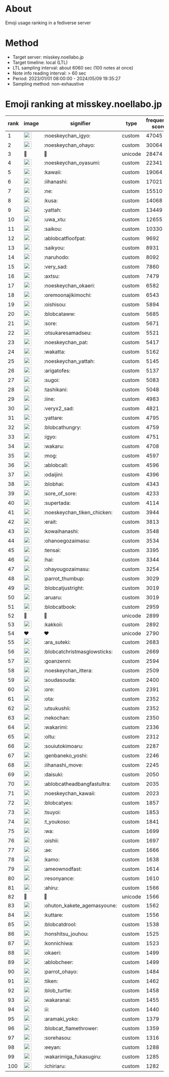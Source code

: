 # About
Emoji usage ranking in a fediverse server

# Method
- Target server: misskey.noellabo.jp
- Target timeline: local (LTL)
- LTL sampling interval: about 6060 sec (100 notes at once)
- Note info reading interval: > 60 sec
- Period: 2023/01/01 08:00:00 - 2024/05/09 19:35:27 
- Sampling method: non-exhaustive

# Emoji ranking at misskey.noellabo.jp

|rank|image|signifier|type|frequency score|
|----|----|----|----|----|
|1|<img height="24" src="https://misskey.noellabo.jp/emoji/noeskeychan_igyo.webp">|:noeskeychan_igyo:|custom|47045|
|2|<img height="24" src="https://misskey.noellabo.jp/emoji/noeskeychan_ohayo.webp">|:noeskeychan_ohayo:|custom|30064|
|3|🎉|🎉|unicode|28474|
|4|<img height="24" src="https://misskey.noellabo.jp/emoji/noeskeychan_oyasumi.webp">|:noeskeychan_oyasumi:|custom|22341|
|5|<img height="24" src="https://misskey.noellabo.jp/emoji/kawaii.webp">|:kawaii:|custom|19064|
|6|<img height="24" src="https://misskey.noellabo.jp/emoji/iihanashi.webp">|:iihanashi:|custom|17021|
|7|<img height="24" src="https://misskey.noellabo.jp/emoji/ne.webp">|:ne:|custom|15510|
|8|<img height="24" src="https://misskey.noellabo.jp/emoji/kusa.webp">|:kusa:|custom|14068|
|9|<img height="24" src="https://misskey.noellabo.jp/emoji/yattah.webp">|:yattah:|custom|13449|
|10|<img height="24" src="https://misskey.noellabo.jp/emoji/uwa_xtu.webp">|:uwa_xtu:|custom|12655|
|11|<img height="24" src="https://misskey.noellabo.jp/emoji/saikou.webp">|:saikou:|custom|10330|
|12|<img height="24" src="https://misskey.noellabo.jp/emoji/ablobcatfloofpat.webp">|:ablobcatfloofpat:|custom|9692|
|13|<img height="24" src="https://misskey.noellabo.jp/emoji/saikyou.webp">|:saikyou:|custom|8931|
|14|<img height="24" src="https://misskey.noellabo.jp/emoji/naruhodo.webp">|:naruhodo:|custom|8092|
|15|<img height="24" src="https://misskey.noellabo.jp/emoji/very_sad.webp">|:very_sad:|custom|7860|
|16|<img height="24" src="https://misskey.noellabo.jp/emoji/axtsu.webp">|:axtsu:|custom|7479|
|17|<img height="24" src="https://misskey.noellabo.jp/emoji/noeskeychan_okaeri.webp">|:noeskeychan_okaeri:|custom|6582|
|18|<img height="24" src="https://misskey.noellabo.jp/emoji/oremoonajikimochi.webp">|:oremoonajikimochi:|custom|6543|
|19|<img height="24" src="https://misskey.noellabo.jp/emoji/oishisou.webp">|:oishisou:|custom|5894|
|20|<img height="24" src="https://misskey.noellabo.jp/emoji/blobcataww.webp">|:blobcataww:|custom|5685|
|21|<img height="24" src="https://misskey.noellabo.jp/emoji/sore.webp">|:sore:|custom|5671|
|22|<img height="24" src="https://misskey.noellabo.jp/emoji/otsukaresamadseu.webp">|:otsukaresamadseu:|custom|5521|
|23|<img height="24" src="https://misskey.noellabo.jp/emoji/noeskeychan_pat.webp">|:noeskeychan_pat:|custom|5417|
|24|<img height="24" src="https://misskey.noellabo.jp/emoji/wakatta.webp">|:wakatta:|custom|5162|
|25|<img height="24" src="https://misskey.noellabo.jp/emoji/noeskeychan_yattah.webp">|:noeskeychan_yattah:|custom|5145|
|26|<img height="24" src="https://misskey.noellabo.jp/emoji/arigatofes.webp">|:arigatofes:|custom|5137|
|27|<img height="24" src="https://misskey.noellabo.jp/emoji/sugoi.webp">|:sugoi:|custom|5083|
|28|<img height="24" src="https://misskey.noellabo.jp/emoji/tashikani.webp">|:tashikani:|custom|5048|
|29|<img height="24" src="https://misskey.noellabo.jp/emoji/iine.webp">|:iine:|custom|4983|
|30|<img height="24" src="https://misskey.noellabo.jp/emoji/veryx2_sad.webp">|:veryx2_sad:|custom|4821|
|31|<img height="24" src="https://misskey.noellabo.jp/emoji/yattare.webp">|:yattare:|custom|4795|
|32|<img height="24" src="https://misskey.noellabo.jp/emoji/blobcathungry.webp">|:blobcathungry:|custom|4759|
|33|<img height="24" src="https://misskey.noellabo.jp/emoji/igyo.webp">|:igyo:|custom|4751|
|34|<img height="24" src="https://misskey.noellabo.jp/emoji/wakaru.webp">|:wakaru:|custom|4708|
|35|<img height="24" src="https://misskey.noellabo.jp/emoji/mog.webp">|:mog:|custom|4597|
|36|<img height="24" src="https://misskey.noellabo.jp/emoji/ablobcall.webp">|:ablobcall:|custom|4596|
|37|<img height="24" src="https://misskey.noellabo.jp/emoji/odaijini.webp">|:odaijini:|custom|4396|
|38|<img height="24" src="https://misskey.noellabo.jp/emoji/blobhai.webp">|:blobhai:|custom|4343|
|39|<img height="24" src="https://misskey.noellabo.jp/emoji/sore_of_sore.webp">|:sore_of_sore:|custom|4233|
|40|<img height="24" src="https://misskey.noellabo.jp/emoji/supertada.webp">|:supertada:|custom|4114|
|41|<img height="24" src="https://misskey.noellabo.jp/emoji/noeskeychan_tiken_chicken.webp">|:noeskeychan_tiken_chicken:|custom|3944|
|42|<img height="24" src="https://misskey.noellabo.jp/emoji/erait.webp">|:erait:|custom|3813|
|43|<img height="24" src="https://misskey.noellabo.jp/emoji/kowaihanashi.webp">|:kowaihanashi:|custom|3548|
|44|<img height="24" src="https://misskey.noellabo.jp/emoji/ohanoegozaimasu.webp">|:ohanoegozaimasu:|custom|3534|
|45|<img height="24" src="https://misskey.noellabo.jp/emoji/tensai.webp">|:tensai:|custom|3395|
|46|<img height="24" src="https://misskey.noellabo.jp/emoji/hai.webp">|:hai:|custom|3344|
|47|<img height="24" src="https://misskey.noellabo.jp/emoji/ohayougozaimasu.webp">|:ohayougozaimasu:|custom|3254|
|48|<img height="24" src="https://misskey.noellabo.jp/emoji/parrot_thumbup.webp">|:parrot_thumbup:|custom|3029|
|49|<img height="24" src="https://misskey.noellabo.jp/emoji/blobcatjustright.webp">|:blobcatjustright:|custom|3019|
|50|<img height="24" src="https://misskey.noellabo.jp/emoji/aruaru.webp">|:aruaru:|custom|3019|
|51|<img height="24" src="https://misskey.noellabo.jp/emoji/blobcatbook.webp">|:blobcatbook:|custom|2959|
|52|🍗|🍗|unicode|2899|
|53|<img height="24" src="https://misskey.noellabo.jp/emoji/kakkoii.webp">|:kakkoii:|custom|2892|
|54|❤|❤|unicode|2790|
|55|<img height="24" src="https://misskey.noellabo.jp/emoji/ara_suteki.webp">|:ara_suteki:|custom|2683|
|56|<img height="24" src="https://misskey.noellabo.jp/emoji/blobcatchristmasglowsticks.webp">|:blobcatchristmasglowsticks:|custom|2669|
|57|<img height="24" src="https://misskey.noellabo.jp/emoji/goanzenni.webp">|:goanzenni:|custom|2594|
|58|<img height="24" src="https://misskey.noellabo.jp/emoji/noeskeychan_ittera.webp">|:noeskeychan_ittera:|custom|2509|
|59|<img height="24" src="https://misskey.noellabo.jp/emoji/soudasouda.webp">|:soudasouda:|custom|2400|
|60|<img height="24" src="https://misskey.noellabo.jp/emoji/ore.webp">|:ore:|custom|2391|
|61|<img height="24" src="https://misskey.noellabo.jp/emoji/ota.webp">|:ota:|custom|2352|
|62|<img height="24" src="https://misskey.noellabo.jp/emoji/utsukushii.webp">|:utsukushii:|custom|2352|
|63|<img height="24" src="https://misskey.noellabo.jp/emoji/nekochan.webp">|:nekochan:|custom|2350|
|64|<img height="24" src="https://misskey.noellabo.jp/emoji/wakarimi.webp">|:wakarimi:|custom|2336|
|65|<img height="24" src="https://misskey.noellabo.jp/emoji/oltu.webp">|:oltu:|custom|2312|
|66|<img height="24" src="https://misskey.noellabo.jp/emoji/souiutokimoaru.webp">|:souiutokimoaru:|custom|2287|
|67|<img height="24" src="https://misskey.noellabo.jp/emoji/genbaneko_yoshi.webp">|:genbaneko_yoshi:|custom|2246|
|68|<img height="24" src="https://misskey.noellabo.jp/emoji/iihanashi_move.webp">|:iihanashi_move:|custom|2245|
|69|<img height="24" src="https://misskey.noellabo.jp/emoji/daisuki.webp">|:daisuki:|custom|2050|
|70|<img height="24" src="https://misskey.noellabo.jp/emoji/ablobcatheadbangfastultra.webp">|:ablobcatheadbangfastultra:|custom|2035|
|71|<img height="24" src="https://misskey.noellabo.jp/emoji/noeskeychan_kawaii.webp">|:noeskeychan_kawaii:|custom|2023|
|72|<img height="24" src="https://misskey.noellabo.jp/emoji/blobcatyes.webp">|:blobcatyes:|custom|1857|
|73|<img height="24" src="https://misskey.noellabo.jp/emoji/tsuyoi.webp">|:tsuyoi:|custom|1853|
|74|<img height="24" src="https://misskey.noellabo.jp/emoji/t_youkoso.webp">|:t_youkoso:|custom|1841|
|75|<img height="24" src="https://misskey.noellabo.jp/emoji/wa.webp">|:wa:|custom|1699|
|76|<img height="24" src="https://misskey.noellabo.jp/emoji/oishii.webp">|:oishii:|custom|1697|
|77|<img height="24" src="https://misskey.noellabo.jp/emoji/ae.webp">|:ae:|custom|1666|
|78|<img height="24" src="https://misskey.noellabo.jp/emoji/kamo.webp">|:kamo:|custom|1638|
|79|<img height="24" src="https://misskey.noellabo.jp/emoji/ameownodfast.webp">|:ameownodfast:|custom|1614|
|80|<img height="24" src="https://misskey.noellabo.jp/emoji/resonyance.webp">|:resonyance:|custom|1610|
|81|<img height="24" src="https://misskey.noellabo.jp/emoji/ahiru.webp">|:ahiru:|custom|1566|
|82|👀|👀|unicode|1566|
|83|<img height="24" src="https://misskey.noellabo.jp/emoji/ohuton_kakete_agemasyoune.webp">|:ohuton_kakete_agemasyoune:|custom|1562|
|84|<img height="24" src="https://misskey.noellabo.jp/emoji/kuttare.webp">|:kuttare:|custom|1556|
|85|<img height="24" src="https://misskey.noellabo.jp/emoji/blobcatdrool.webp">|:blobcatdrool:|custom|1538|
|86|<img height="24" src="https://misskey.noellabo.jp/emoji/honshitsu_jouhou.webp">|:honshitsu_jouhou:|custom|1525|
|87|<img height="24" src="https://misskey.noellabo.jp/emoji/konnichiwa.webp">|:konnichiwa:|custom|1523|
|88|<img height="24" src="https://misskey.noellabo.jp/emoji/okaeri.webp">|:okaeri:|custom|1499|
|89|<img height="24" src="https://misskey.noellabo.jp/emoji/ablobcheer.webp">|:ablobcheer:|custom|1499|
|90|<img height="24" src="https://misskey.noellabo.jp/emoji/parrot_ohayo.webp">|:parrot_ohayo:|custom|1484|
|91|<img height="24" src="https://misskey.noellabo.jp/emoji/tiken.webp">|:tiken:|custom|1462|
|92|<img height="24" src="https://misskey.noellabo.jp/emoji/blob_turtle.webp">|:blob_turtle:|custom|1458|
|93|<img height="24" src="https://misskey.noellabo.jp/emoji/wakaranai.webp">|:wakaranai:|custom|1455|
|94|<img height="24" src="https://misskey.noellabo.jp/emoji/ii.webp">|:ii:|custom|1440|
|95|<img height="24" src="https://misskey.noellabo.jp/emoji/aramaki_yoko.webp">|:aramaki_yoko:|custom|1379|
|96|<img height="24" src="https://misskey.noellabo.jp/emoji/blobcat_flamethrower.webp">|:blobcat_flamethrower:|custom|1359|
|97|<img height="24" src="https://misskey.noellabo.jp/emoji/sorehasou.webp">|:sorehasou:|custom|1316|
|98|<img height="24" src="https://misskey.noellabo.jp/emoji/eeyan.webp">|:eeyan:|custom|1288|
|99|<img height="24" src="https://misskey.noellabo.jp/emoji/wakarimiga_fukasugiru.webp">|:wakarimiga_fukasugiru:|custom|1285|
|100|<img height="24" src="https://misskey.noellabo.jp/emoji/ichiriaru.webp">|:ichiriaru:|custom|1282|

